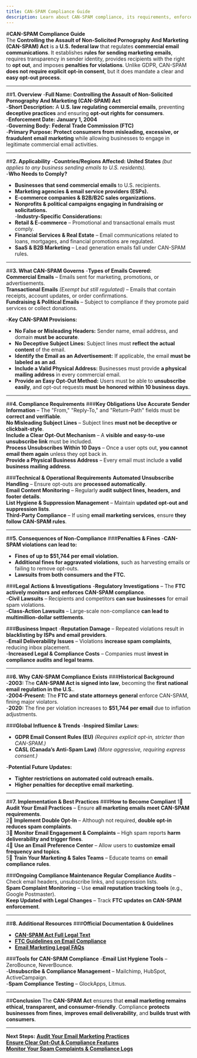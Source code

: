 ```yaml
---
title: CAN-SPAM Compliance Guide
description: Learn about CAN-SPAM compliance, its requirements, enforcement, and best practices for email marketing and commercial messages.
---
```


#**CAN-SPAM Compliance Guide**  
The **Controlling the Assault of Non-Solicited Pornography And Marketing (CAN-SPAM) Act** is a **U.S. federal law** that regulates **commercial email communications**. It establishes **rules for sending marketing emails**, requires transparency in sender identity, provides recipients with the right to **opt out**, and imposes **penalties for violations**. Unlike GDPR, CAN-SPAM **does not require explicit opt-in consent**, but it does mandate a clear and **easy opt-out process**.

---

##**1. Overview**
-**Full Name:** **Controlling the Assault of Non-Solicited Pornography And Marketing (CAN-SPAM) Act**  
-**Short Description:** A **U.S. law regulating commercial emails**, preventing **deceptive practices** and ensuring **opt-out rights for consumers**.  
-**Enforcement Date:** **January 1, 2004**  
-**Governing Body:** **Federal Trade Commission (FTC)**  
-**Primary Purpose:** **Protect consumers from misleading, excessive, or fraudulent email marketing** while allowing businesses to engage in legitimate commercial email activities.  

---

##**2. Applicability**
-**Countries/Regions Affected:** **United States** *(but applies to any business sending emails to U.S. residents).*  
-**Who Needs to Comply?**  
  - **Businesses that send commercial emails** to U.S. recipients.  
  - **Marketing agencies & email service providers (ESPs).**  
  - **E-commerce companies & B2B/B2C sales organizations.**  
  - **Nonprofits & political campaigns engaging in fundraising or solicitations.**  
-**Industry-Specific Considerations:**  
  - **Retail & E-commerce** – Promotional and transactional emails must comply.  
  - **Financial Services & Real Estate** – Email communications related to loans, mortgages, and financial promotions are regulated.  
  - **SaaS & B2B Marketing** – Lead generation emails fall under CAN-SPAM rules.  

---

##**3. What CAN-SPAM Governs**
-**Types of Emails Covered:**  
   **Commercial Emails** – Emails sent for marketing, promotions, or advertisements.  
   **Transactional Emails** *(Exempt but still regulated)* – Emails that contain receipts, account updates, or order confirmations.  
   **Fundraising & Political Emails** – Subject to compliance if they promote paid services or collect donations.  

-**Key CAN-SPAM Provisions:**  
  - **No False or Misleading Headers:** Sender name, email address, and domain **must be accurate**.  
  - **No Deceptive Subject Lines:** Subject lines must **reflect the actual content** of the email.  
  - **Identify the Email as an Advertisement:** If applicable, the email **must be labeled as an ad**.  
  - **Include a Valid Physical Address:** Businesses must provide **a physical mailing address** in every commercial email.  
  - **Provide an Easy Opt-Out Method:** Users must be able to **unsubscribe easily**, and opt-out requests **must be honored within 10 business days**.  

---

##**4. Compliance Requirements**
###**Key Obligations**
 **Use Accurate Sender Information** – The "From," "Reply-To," and "Return-Path" fields must be **correct and verifiable**.  
 **No Misleading Subject Lines** – Subject lines **must not be deceptive or clickbait-style**.  
 **Include a Clear Opt-Out Mechanism** – A **visible and easy-to-use unsubscribe link** must be included.  
 **Process Unsubscribes Within 10 Days** – Once a user opts out, **you cannot email them again** unless they opt back in.  
 **Provide a Physical Business Address** – Every email must include a **valid business mailing address**.  

###**Technical & Operational Requirements**
 **Automated Unsubscribe Handling** – Ensure opt-outs are **processed automatically**.  
 **Email Content Monitoring** – Regularly **audit subject lines, headers, and footer details**.  
 **List Hygiene & Suppression Management** – Maintain **updated opt-out and suppression lists**.  
 **Third-Party Compliance** – If using **email marketing services**, ensure **they follow CAN-SPAM rules**.  

---

##**5. Consequences of Non-Compliance**
###**Penalties & Fines**
-**CAN-SPAM violations can lead to:**  
  - **Fines of up to $51,744 per email violation.**  
  - **Additional fines for aggravated violations**, such as harvesting emails or failing to remove opt-outs.  
  - **Lawsuits from both consumers and the FTC.**  

###**Legal Actions & Investigations**
-**Regulatory Investigations** – The **FTC actively monitors and enforces CAN-SPAM compliance**.  
-**Civil Lawsuits** – Recipients and competitors **can sue businesses** for email spam violations.  
-**Class-Action Lawsuits** – Large-scale non-compliance **can lead to multimillion-dollar settlements**.  

###**Business Impact**
-**Reputation Damage** – Repeated violations result in **blacklisting by ISPs and email providers**.  
-**Email Deliverability Issues** – Violations **increase spam complaints**, reducing inbox placement.  
-**Increased Legal & Compliance Costs** – Companies must **invest in compliance audits and legal teams**.  

---

##**6. Why CAN-SPAM Compliance Exists**
###**Historical Background**
-**2003:** The **CAN-SPAM Act is signed into law**, becoming the **first national email regulation in the U.S.**.  
-**2004-Present:** The **FTC and state attorneys general** enforce CAN-SPAM, fining major violators.  
-**2020:** The fine per violation increases to **$51,744 per email** due to inflation adjustments.  

###**Global Influence & Trends**
-**Inspired Similar Laws:**  
  - **GDPR Email Consent Rules (EU)** *(Requires explicit opt-in, stricter than CAN-SPAM.)*  
  - **CASL (Canada’s Anti-Spam Law)** *(More aggressive, requiring express consent.)*  

-**Potential Future Updates:**  
  - **Tighter restrictions on automated cold outreach emails.**  
  - **Higher penalties for deceptive email marketing.**  

---

##**7. Implementation & Best Practices**
###**How to Become Compliant**
1⃣ **Audit Your Email Practices** – Ensure **all marketing emails meet CAN-SPAM requirements**.  
2⃣ **Implement Double Opt-In** – Although not required, **double opt-in reduces spam complaints**.  
3⃣ **Monitor Email Engagement & Complaints** – High spam reports **harm deliverability and trigger fines**.  
4⃣ **Use an Email Preference Center** – Allow users to **customize email frequency and topics**.  
5⃣ **Train Your Marketing & Sales Teams** – Educate teams on **email compliance rules**.  

###**Ongoing Compliance Maintenance**
 **Regular Compliance Audits** – Check email headers, unsubscribe links, and suppression lists.  
 **Spam Complaint Monitoring** – Use **email reputation tracking tools** (e.g., Google Postmaster).  
 **Keep Updated with Legal Changes** – Track **FTC updates on CAN-SPAM enforcement**.  

---

##**8. Additional Resources**
###**Official Documentation & Guidelines**
- **[ CAN-SPAM Act Full Legal Text](https://www.ftc.gov/business-guidance/resources/can-spam-act-compliance-guide-business)**  
- **[ FTC Guidelines on Email Compliance](https://www.ftc.gov/tips-advice/business-center/guidance/can-spam-act-compliance-guide-business)**  
- **[ Email Marketing Legal FAQs](https://www.ftc.gov/)**  

###**Tools for CAN-SPAM Compliance**
-**Email List Hygiene Tools** – ZeroBounce, NeverBounce.  
-**Unsubscribe & Compliance Management** – Mailchimp, HubSpot, ActiveCampaign.  
-**Spam Compliance Testing** – GlockApps, Litmus.  

---

##**Conclusion**
The **CAN-SPAM Act** ensures that **email marketing remains ethical, transparent, and consumer-friendly**. Compliance **protects businesses from fines**, **improves email deliverability**, and **builds trust with consumers**.

---

 **Next Steps:**
 **[Audit Your Email Marketing Practices](#)**  
 **[Ensure Clear Opt-Out & Compliance Features](#)**  
 **[Monitor Your Spam Complaints & Compliance Logs](#)**  
